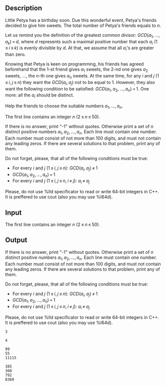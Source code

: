 ## Description

<div><p>Little Petya has a birthday soon. Due this wonderful event, Petya's friends decided to give him sweets. The total number of Petya's friends equals to <span class="tex-span"><i>n</i></span>.</p><p>Let us remind you the definition of the greatest common divisor: <span class="tex-span"><i>GCD</i>(<i>a</i><sub class="lower-index">1</sub>, ..., <i>a</i><sub class="lower-index"><i>k</i></sub>) = <i>d</i></span>, where <span class="tex-span"><i>d</i></span> represents such a maximal positive number that each <span class="tex-span"><i>a</i><sub class="lower-index"><i>i</i></sub></span> (<span class="tex-span">1 ≤ <i>i</i> ≤ <i>k</i></span>) is evenly divisible by <span class="tex-span"><i>d</i></span>. At that, we assume that all <span class="tex-span"><i>a</i><sub class="lower-index"><i>i</i></sub></span>'s are greater than zero.</p><p>Knowing that Petya is keen on programming, his friends has agreed beforehand that the <span class="tex-span">1</span>-st friend gives <span class="tex-span"><i>a</i><sub class="lower-index">1</sub></span> sweets, the <span class="tex-span">2</span>-nd one gives <span class="tex-span"><i>a</i><sub class="lower-index">2</sub></span> sweets, ..., the <span class="tex-span"><i>n</i></span>-th one gives <span class="tex-span"><i>a</i><sub class="lower-index"><i>n</i></sub></span> sweets. At the same time, for any <span class="tex-span"><i>i</i></span> and <span class="tex-span"><i>j</i></span> (<span class="tex-span">1 ≤ <i>i</i>, <i>j</i> ≤ <i>n</i></span>) they want the <span class="tex-span"><i>GCD</i>(<i>a</i><sub class="lower-index"><i>i</i></sub>, <i>a</i><sub class="lower-index"><i>j</i></sub>)</span> not to be equal to <span class="tex-span">1</span>. However, they also want the following condition to be satisfied: <span class="tex-span"><i>GCD</i>(<i>a</i><sub class="lower-index">1</sub>, <i>a</i><sub class="lower-index">2</sub>, ..., <i>a</i><sub class="lower-index"><i>n</i></sub>) = 1</span>. One more: all the <span class="tex-span"><i>a</i><sub class="lower-index"><i>i</i></sub></span> should be distinct.</p><p>Help the friends to choose the suitable numbers <span class="tex-span"><i>a</i><sub class="lower-index">1</sub>, ..., <i>a</i><sub class="lower-index"><i>n</i></sub></span>.</p></div><div class="input-specification"><p>The first line contains an integer <span class="tex-span"><i>n</i></span> (<span class="tex-span">2 ≤ <i>n</i> ≤ 50</span>).</p></div><div class="output-specification"><p>If there is no answer, print "<span class="tex-font-style-tt">-1</span>" without quotes. Otherwise print a set of <span class="tex-span"><i>n</i></span> distinct positive numbers <span class="tex-span"><i>a</i><sub class="lower-index">1</sub>, <i>a</i><sub class="lower-index">2</sub>, ..., <i>a</i><sub class="lower-index"><i>n</i></sub></span>. Each line must contain one number. Each number must consist of not more than <span class="tex-span">100</span> digits, and must not contain any leading zeros. If there are several solutions to that problem, print any of them.</p><p>Do not forget, please, that all of the following conditions must be true:</p><ul><li> For every <span class="tex-span"><i>i</i></span> and <span class="tex-span"><i>j</i></span> (<span class="tex-span">1 ≤ <i>i</i>, <i>j</i> ≤ <i>n</i></span>): <span class="tex-span"><i>GCD</i>(<i>a</i><sub class="lower-index"><i>i</i></sub>, <i>a</i><sub class="lower-index"><i>j</i></sub>) ≠ 1</span></li><li> <span class="tex-span"><i>GCD</i>(<i>a</i><sub class="lower-index">1</sub>, <i>a</i><sub class="lower-index">2</sub>, ..., <i>a</i><sub class="lower-index"><i>n</i></sub>) = 1</span></li><li> For every <span class="tex-span"><i>i</i></span> and <span class="tex-span"><i>j</i></span> (<span class="tex-span">1 ≤ <i>i</i>, <i>j</i> ≤ <i>n</i>, <i>i</i> ≠ <i>j</i></span>): <span class="tex-span"><i>a</i><sub class="lower-index"><i>i</i></sub> ≠ <i>a</i><sub class="lower-index"><i>j</i></sub></span> </li></ul><p>Please, do not use <span class="tex-font-style-tt">%lld</span> specificator to read or write 64-bit integers in C++. It is preffered to use <span class="tex-font-style-tt">cout</span> (also you may use <span class="tex-font-style-tt">%I64d</span>).</p></div>

## Input

<p>The first line contains an integer <span class="tex-span"><i>n</i></span> (<span class="tex-span">2 ≤ <i>n</i> ≤ 50</span>).</p>

## Output

<p>If there is no answer, print "<span class="tex-font-style-tt">-1</span>" without quotes. Otherwise print a set of <span class="tex-span"><i>n</i></span> distinct positive numbers <span class="tex-span"><i>a</i><sub class="lower-index">1</sub>, <i>a</i><sub class="lower-index">2</sub>, ..., <i>a</i><sub class="lower-index"><i>n</i></sub></span>. Each line must contain one number. Each number must consist of not more than <span class="tex-span">100</span> digits, and must not contain any leading zeros. If there are several solutions to that problem, print any of them.</p><p>Do not forget, please, that all of the following conditions must be true:</p><ul><li> For every <span class="tex-span"><i>i</i></span> and <span class="tex-span"><i>j</i></span> (<span class="tex-span">1 ≤ <i>i</i>, <i>j</i> ≤ <i>n</i></span>): <span class="tex-span"><i>GCD</i>(<i>a</i><sub class="lower-index"><i>i</i></sub>, <i>a</i><sub class="lower-index"><i>j</i></sub>) ≠ 1</span></li><li> <span class="tex-span"><i>GCD</i>(<i>a</i><sub class="lower-index">1</sub>, <i>a</i><sub class="lower-index">2</sub>, ..., <i>a</i><sub class="lower-index"><i>n</i></sub>) = 1</span></li><li> For every <span class="tex-span"><i>i</i></span> and <span class="tex-span"><i>j</i></span> (<span class="tex-span">1 ≤ <i>i</i>, <i>j</i> ≤ <i>n</i>, <i>i</i> ≠ <i>j</i></span>): <span class="tex-span"><i>a</i><sub class="lower-index"><i>i</i></sub> ≠ <i>a</i><sub class="lower-index"><i>j</i></sub></span> </li></ul><p>Please, do not use <span class="tex-font-style-tt">%lld</span> specificator to read or write 64-bit integers in C++. It is preffered to use <span class="tex-font-style-tt">cout</span> (also you may use <span class="tex-font-style-tt">%I64d</span>).</p>





```input1
3

```




```input2
4

```




```output1
99
55
11115

```




```output2
385
360
792
8360

```



